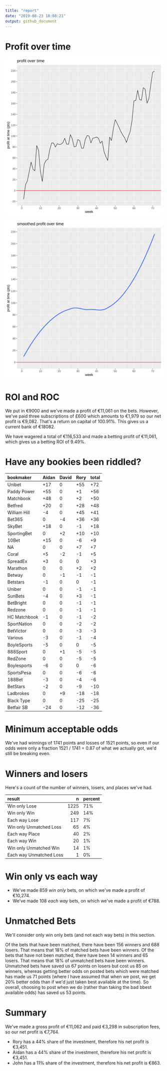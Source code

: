 ```yaml
---
title: "report"
date: "2019-08-23 18:08:21"
output: github_document
---
```




# Profit over time

![plot of chunk profit-over-time](figure/profit-over-time-1.png)

![plot of chunk profit-over-time-smooth](figure/profit-over-time-smooth-1.png)


# ROI and ROC



We put in €9000 and we've made a profit of €11,061 on the bets. However, we've paid three subscriptions of £600 which amounts to €1,979 so our net profit is €9,082. That's a return on capital of 100.91%. This gives us a current bank of €18082.

We have wagered a total of €116,533 and made a betting profit of €11,061, which gives us a betting ROI of 9.49%.


# Have any bookies been riddled?


|bookmaker    |Aidan |David |Rory |total |
|:------------|:-----|:-----|:----|:-----|
|Unibet       |+17   |0     |+55  |+72   |
|Paddy Power  |+55   |0     |+1   |+56   |
|Matchbook    |+48   |0     |+2   |+50   |
|Betfred      |+20   |0     |+28  |+48   |
|William Hill |-4    |0     |+45  |+41   |
|Bet365       |0     |-4    |+36  |+36   |
|SkyBet       |+18   |0     |-1   |+18   |
|SportingBet  |0     |+2    |+10  |+10   |
|10Bet        |+15   |0     |-6   |+9    |
|NA           |0     |0     |+7   |+7    |
|Coral        |+5    |-2    |-1   |+5    |
|SpreadEx     |+3    |0     |0    |+3    |
|Marathon     |0     |0     |+2   |+2    |
|Betway       |0     |-1    |-1   |-1    |
|Betstars     |-1    |0     |0    |-1    |
|Uniber       |0     |0     |-1   |-1    |
|SunBets      |-4    |0     |+3   |-1    |
|BetBright    |0     |0     |-1   |-1    |
|Redzone      |0     |0     |-1   |-1    |
|HC Matchbook |-1    |0     |-1   |-2    |
|SportNation  |0     |0     |-2   |-2    |
|BetVictor    |0     |0     |-3   |-3    |
|Various      |-3    |0     |-1   |-4    |
|BoyleSports  |-5    |0     |0    |-5    |
|888Sport     |0     |+1    |-5   |-5    |
|RedZone      |0     |0     |-5   |-5    |
|Boylesports  |-6    |0     |0    |-6    |
|SportsPesa   |0     |0     |-6   |-6    |
|188Bet       |-3    |0     |-4   |-6    |
|BetStars     |-2    |0     |-9   |-10   |
|Ladbrokes    |0     |+9    |-18  |-18   |
|Black Type   |0     |0     |-25  |-25   |
|Betfair SB   |-24   |0     |-12  |-36   |


# Minimum acceptable odds



We've had winnings of 1741 points and losses of 1521 points, so even if our odds were only a fraction 1521 / 1741 = 0.87 of what we actually got, we'd still be breaking even.


# Winners and losers

Here's a count of the number of winners, losers, and places we've had.


|result                  |    n|percent |
|:-----------------------|----:|:-------|
|Win only Lose           | 1225|71%     |
|Win only Win            |  249|14%     |
|Each way Lose           |  117|7%      |
|Win only Unmatched Loss |   65|4%      |
|Each way Place          |   40|2%      |
|Each way Win            |   20|1%      |
|Win only Unmatched Win  |   14|1%      |
|Each way Unmatched Loss |    1|0%      |


# Win only vs each way



* We've made 859 _win only_ bets, on which we've made a profit of €10,274. 
* We've made 108 _each way_ bets, on which we've made a profit of €788.


# Unmatched Bets



We'll consider only win only bets (and not each way bets) in this section.

Of the bets that have been matched, there have been 156 winners and 688 losers. That means that 18% of matched bets have been winners. Of the bets that have not been matched, there have been 14 winners and 65 losers. That means that 18% of unmatched bets have been winners. Unmatched bets have saved us 67 points on losers but cost us 85 on winners, whereas getting better odds on posted bets which were matched has made us 71 points (where I have assumed that when we post, we get 20% better odds than if we'd just taken best available at the time). So overall, choosing to post when we do (rather than taking the bad bbest available odds) has saved us 53 points.


# Summary



We've made a gross profit of €11,062 and paid €3,298 in subscription fees, so our net profit is €7,764.

* Rory has a 44% share of the investment, therefore his net profit is €3,451.
* Aidan has a 44% share of the investment, therefore his net profit is €3,451.
* John has a 11% share of the investment, therefore his net profit is €863.
